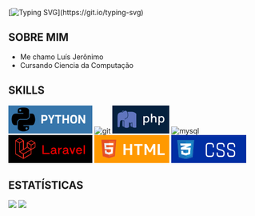 [![Typing SVG](https://readme-typing-svg.herokuapp.com/?color=ffffff&size=35&vCenter=true&width=1000&lines=Hello+World+&#128406;)](https://git.io/typing-svg)

## SOBRE MIM
* Me chamo Luís Jerônimo
* Cursando Ciencia da Computação

## SKILLS
<div style = "display: inline_block">
<img src="img/python.svg" alt="python">
      
<img src="https://img.shields.io/badge/GIT-E44C30?style=for-the-badge&logo=git&logoColor=white" alt="git">

<img src="img/php.svg" alt="git">

<img src="https://img.shields.io/badge/MySQL-4479A1.svg?style=for-the-badge&logo=MySQL&logoColor=white" alt="mysql">

<img src="img/laravel.svg" alt="Laravel">

<img src="img/HTML.svg" alt="HTML">

<img src="img/CSS (1).svg" alt="CSS">
</div> 

## ESTATÍSTICAS
<div>  
      <img height="160em" src="https://github-readme-stats.vercel.app/api?username=luisjro16&show_icons=true&theme=github_dark"/>
      <img height="160em" src="https://github-readme-stats-gb9t.vercel.app/api/top-langs/?username=luisjro16&layout=compact&hide_border=true&show_icons=true&langs_count=6&theme=github_dark"/>
</div>

